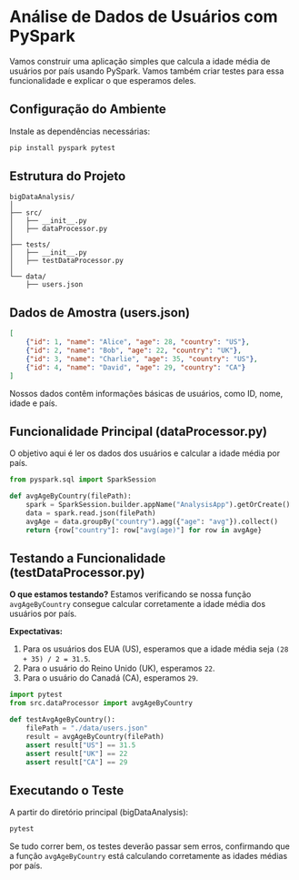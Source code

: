 
# Análise de Dados de Usuários com PySpark

Vamos construir uma aplicação simples que calcula a idade média de usuários por país usando PySpark. Vamos também criar testes para essa funcionalidade e explicar o que esperamos deles.

## Configuração do Ambiente

Instale as dependências necessárias:
```bash
pip install pyspark pytest
```

## Estrutura do Projeto

```
bigDataAnalysis/
│
├── src/
│   ├── __init__.py
│   ├── dataProcessor.py
│
├── tests/
│   ├── __init__.py
│   ├── testDataProcessor.py
│
└── data/
    ├── users.json
```

## Dados de Amostra (users.json)

```json
[
    {"id": 1, "name": "Alice", "age": 28, "country": "US"},
    {"id": 2, "name": "Bob", "age": 22, "country": "UK"},
    {"id": 3, "name": "Charlie", "age": 35, "country": "US"},
    {"id": 4, "name": "David", "age": 29, "country": "CA"}
]
```

Nossos dados contêm informações básicas de usuários, como ID, nome, idade e país.

## Funcionalidade Principal (dataProcessor.py)

O objetivo aqui é ler os dados dos usuários e calcular a idade média por país.

```python
from pyspark.sql import SparkSession

def avgAgeByCountry(filePath):
    spark = SparkSession.builder.appName("AnalysisApp").getOrCreate()
    data = spark.read.json(filePath)
    avgAge = data.groupBy("country").agg({"age": "avg"}).collect()
    return {row["country"]: row["avg(age)"] for row in avgAge}
```

## Testando a Funcionalidade (testDataProcessor.py)

**O que estamos testando?**
Estamos verificando se nossa função `avgAgeByCountry` consegue calcular corretamente a idade média dos usuários por país.

**Expectativas:**
1. Para os usuários dos EUA (US), esperamos que a idade média seja `(28 + 35) / 2 = 31.5`.
2. Para o usuário do Reino Unido (UK), esperamos `22`.
3. Para o usuário do Canadá (CA), esperamos `29`.

```python
import pytest
from src.dataProcessor import avgAgeByCountry

def testAvgAgeByCountry():
    filePath = "./data/users.json"
    result = avgAgeByCountry(filePath)
    assert result["US"] == 31.5
    assert result["UK"] == 22
    assert result["CA"] == 29
```

## Executando o Teste

A partir do diretório principal (bigDataAnalysis):

```bash
pytest
```

Se tudo correr bem, os testes deverão passar sem erros, confirmando que a função `avgAgeByCountry` está calculando corretamente as idades médias por país.
